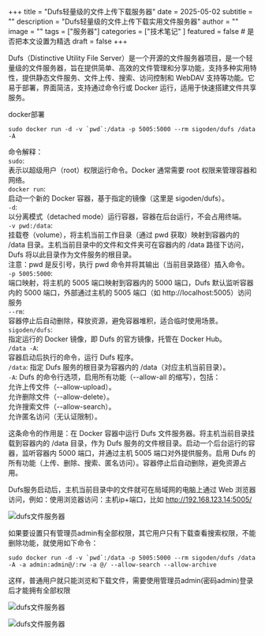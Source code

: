 +++
title = "Dufs轻量级的文件上传下载服务器"
date = 2025-05-02
subtitle = ""
description = "Dufs轻量级的文件上传下载实用文件服务器"
author = ""
image = ""
tags =  ["服务器"]
categories = ["技术笔记" ]
featured = false # 是否把本文设置为精选
draft = false
+++

Dufs（Distinctive Utility File Server）是一个开源的文件服务器项目，是一个轻量级的文件服务器，旨在提供简单、高效的文件管理和分享功能，支持多种实用特性，提供静态文件服务、文件上传、搜索、访问控制和 WebDAV 支持等功能。它易于部署，界面简洁，支持通过命令行或 Docker 运行，适用于快速搭建文件共享服务。

docker部署
```
sudo docker run -d -v `pwd`:/data -p 5005:5000 --rm sigoden/dufs /data -A
```
命令解释：  
`sudo`:  
表示以超级用户（root）权限运行命令。Docker 通常需要 root 权限来管理容器和网络。  
`docker run`:  
启动一个新的 Docker 容器，基于指定的镜像（这里是 sigoden/dufs）。  
`-d`:  
以分离模式（detached mode）运行容器，容器在后台运行，不会占用终端。  
`-v pwd:/data`:  
挂载卷（volume），将主机当前工作目录（通过 pwd 获取）映射到容器内的 /data 目录。主机当前目录中的文件和文件夹可在容器内的 /data 路径下访问，Dufs 将以此目录作为文件服务的根目录。  
注意：pwd 是反引号，执行 pwd 命令并将其输出（当前目录路径）插入命令。  
`-p 5005:5000`:  
端口映射，将主机的 5005 端口映射到容器内的 5000 端口，Dufs 默认监听容器内的 5000 端口，外部通过主机的 5005 端口（如 http://localhost:5005）访问服务  
`--rm`:  
容器停止后自动删除，释放资源，避免容器堆积，适合临时使用场景。  
`sigoden/dufs`:  
指定运行的 Docker 镜像，即 Dufs 的官方镜像，托管在 Docker Hub。  
`/data -A`:  
容器启动后执行的命令，运行 Dufs 程序。  
`/data`: 指定 Dufs 服务的根目录为容器内的 /data（对应主机当前目录）。  
`-A`: Dufs 的命令行选项，启用所有功能（--allow-all 的缩写），包括：  
允许上传文件（--allow-upload）。  
允许删除文件（--allow-delete）。  
允许搜索文件（--allow-search）。  
允许匿名访问（无认证限制）。  

这条命令的作用是：在 Docker 容器中运行 Dufs 文件服务器。将主机当前目录挂载到容器内的 /data 目录，作为 Dufs 服务的文件根目录。启动一个后台运行的容器，监听容器内 5000 端口，并通过主机 5005 端口对外提供服务。启用 Dufs 的所有功能（上传、删除、搜索、匿名访问）。容器停止后自动删除，避免资源占用。

Dufs服务启动后，主机当前目录中的文件就可在局域网的电脑上通过 Web 浏览器访问，例如：使用浏览器访问：主机ip+端口，比如 http://192.168.123.14:5005/

![dufs文件服务器](/img/dufs20250503a.png)

如果要设置只有管理员admin有全部权限，其它用户只有下载查看搜索权限，不能删除功能，就使用如下命令：
```
sudo docker run -d -v `pwd`:/data -p 5005:5000 --rm sigoden/dufs /data -A -a admin:admin@/:rw -a @/ --allow-search --allow-archive
```
这样，普通用户就只能浏览和下载文件，需要使用管理员admin(密码admin)登录后才能拥有全部权限

![dufs文件服务器](/img/dufs20250503b.png)  

![dufs文件服务器](/img/dufs20250503c.png)
